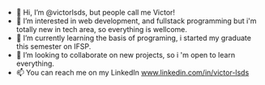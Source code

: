 - 👋 Hi, I’m @victorlsds, but people call me Victor!
- 👀 I’m interested in web development, and fullstack programming but i'm totally new in tech area, so everything is wellcome.
- 🌱 I’m currently learning the basis of programing, i started my graduate this semester on IFSP.
- 💞️ I’m looking to collaborate on new projects, so i 'm open to learn everything.
- 📫 You can reach me on my LinkedIn www.linkedin.com/in/victor-lsds

<!---
victorlsds/victorlsds is a ✨ special ✨ repository because its `README.md` (this file) appears on your GitHub profile.
You can click the Preview link to take a look at your changes.
--->
